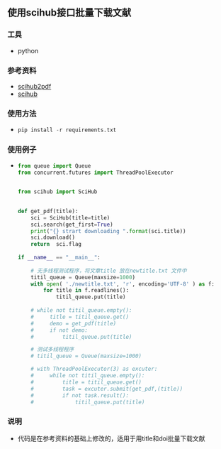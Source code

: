 ##  使用scihub接口批量下载文献

### 工具

* python

### 参考资料

* [scihub2pdf](https://github.com/bibcure/scihub2pdf)
* [scihub](https://github.com/zaytoun/scihub.py)

### 使用方法

* ```python
  pip install -r requirements.txt
  ```

### 使用例子

* ```python
  from queue import Queue
  from concurrent.futures import ThreadPoolExecutor
  
  
  from scihub import SciHub
  
      
  def get_pdf(title):
      sci = SciHub(title=title)
      sci.search(get_first=True)
      print("{} strart downloading ".format(sci.title))
      sci.download()
      return  sci.flag
       
  if __name__ == "__main__":
      
      # 无多线程测试程序，将文章title 放在newtitle.txt 文件中
      titil_queue = Queue(maxsize=1000)
      with open( './newtitle.txt', 'r', encoding='UTF-8' ) as f:
          for title in f.readlines():
              titil_queue.put(title)
      
      # while not titil_queue.empty():
      #     title = titil_queue.get()
      #     demo = get_pdf(title)
      #     if not demo:
      #         titil_queue.put(title)
  
      # 测试多线程程序 
      # titil_queue = Queue(maxsize=1000)
  
      # with ThreadPoolExecutor(3) as excuter:
      #     while not titil_queue.empty():
      #         title = titil_queue.get()
      #         task = excuter.submit(get_pdf,(title))
      #         if not task.result():
      #             titil_queue.put(title)
  
  ```



### 说明

* 代码是在参考资料的基础上修改的，适用于用title和doi批量下载文献

